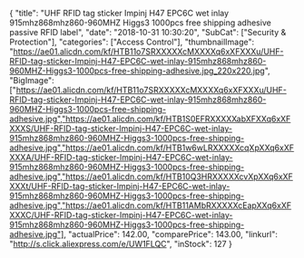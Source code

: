 {
	"title": "UHF RFID tag sticker Impinj H47 EPC6C wet inlay 915mhz868mhz860-960MHZ Higgs3 1000pcs free shipping adhesive passive RFID label",
	"date": "2018-10-31 10:30:20",
	"SubCat": ["Security & Protection"],
	"categories": ["Access Control"],
	"thumbnailImage": "https://ae01.alicdn.com/kf/HTB11o7SRXXXXXcMXXXXq6xXFXXXu/UHF-RFID-tag-sticker-Impinj-H47-EPC6C-wet-inlay-915mhz868mhz860-960MHZ-Higgs3-1000pcs-free-shipping-adhesive.jpg_220x220.jpg",
	"BigImage": ["https://ae01.alicdn.com/kf/HTB11o7SRXXXXXcMXXXXq6xXFXXXu/UHF-RFID-tag-sticker-Impinj-H47-EPC6C-wet-inlay-915mhz868mhz860-960MHZ-Higgs3-1000pcs-free-shipping-adhesive.jpg","https://ae01.alicdn.com/kf/HTB1S0EFRXXXXXabXFXXq6xXFXXXS/UHF-RFID-tag-sticker-Impinj-H47-EPC6C-wet-inlay-915mhz868mhz860-960MHZ-Higgs3-1000pcs-free-shipping-adhesive.jpg","https://ae01.alicdn.com/kf/HTB1w6wLRXXXXXcqXpXXq6xXFXXXA/UHF-RFID-tag-sticker-Impinj-H47-EPC6C-wet-inlay-915mhz868mhz860-960MHZ-Higgs3-1000pcs-free-shipping-adhesive.jpg","https://ae01.alicdn.com/kf/HTB10Q3HRXXXXXcvXpXXq6xXFXXXt/UHF-RFID-tag-sticker-Impinj-H47-EPC6C-wet-inlay-915mhz868mhz860-960MHZ-Higgs3-1000pcs-free-shipping-adhesive.jpg","https://ae01.alicdn.com/kf/HTB11AMbRXXXXXcEapXXq6xXFXXXC/UHF-RFID-tag-sticker-Impinj-H47-EPC6C-wet-inlay-915mhz868mhz860-960MHZ-Higgs3-1000pcs-free-shipping-adhesive.jpg"],
	"actualPrice": 142.00,
	"comparePrice": 143.00,
	"linkurl": "http://s.click.aliexpress.com/e/UW1FLQC",
	"inStock": 127
}
